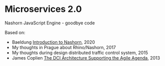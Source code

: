 # Microservices 2.0

Nashorn JavaScript Engine - goodbye code 

Based on:
- Baeldung [Introduction to Nashorn](https://www.baeldung.com/java-nashorn), 2020
- My thoughts in Prague about Rhino/Nashorn, 2017
- My thoughts during design distributed traffic control system, 2015
- James Coplien [The DCI Architecture Supporting the Agile Agenda](https://www.youtube.com/watch?v=SxHqhDT9WGI), 2013
